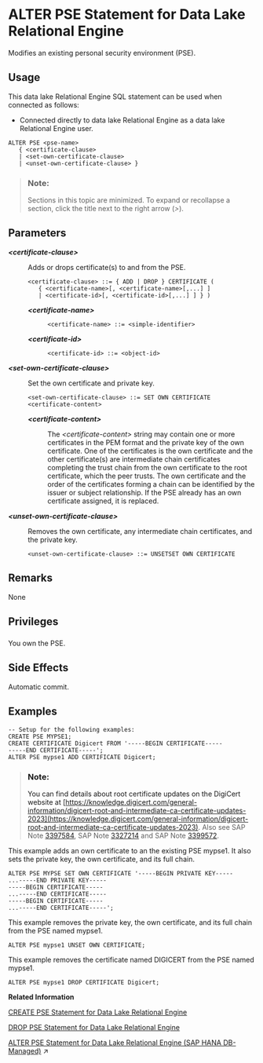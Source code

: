 <!-- loio53742a28df0f40deb5cd7a9784fc1a55 -->

# ALTER PSE Statement for Data Lake Relational Engine

Modifies an existing personal security environment \(PSE\).



<a name="loio53742a28df0f40deb5cd7a9784fc1a55__section_ovp_dvr_znb"/>

## Usage

This data lake Relational Engine SQL statement can be used when connected as follows:

-   Connected directly to data lake Relational Engine as a data lake Relational Engine user.



```
ALTER PSE <pse-name> 
   { <certificate-clause>
   | <set-own-certificate-clause>
   | <unset-own-certificate-clause> }
```



> ### Note:  
> Sections in this topic are minimized. To expand or recollapse a section, click the title next to the right arrow \(*\>*\).



<a name="loio53742a28df0f40deb5cd7a9784fc1a55__alter_pse_param1"/>

## Parameters


<dl>
<dt><b>

*<certificate-clause\>*

</b></dt>
<dd>

Adds or drops certificate\(s\) to and from the PSE.

```
<certificate-clause> ::= { ADD | DROP } CERTIFICATE ( 
   { <certificate-name>[, <certificate-name>[,...] ]
   | <certificate-id>[, <certificate-id>[,...] ] } )
```


<dl>
<dt><b>

*<certificate-name\>*

</b></dt>
<dd>

```
<certificate-name> ::= <simple-identifier>
```



</dd><dt><b>

*<certificate-id\>*

</b></dt>
<dd>

```
<certificate-id> ::= <object-id>
```



</dd>
</dl>



</dd><dt><b>

*<set-own-certificate-clause\>*

</b></dt>
<dd>

Set the own certificate and private key.

```
<set-own-certificate-clause> ::= SET OWN CERTIFICATE <certificate-content>
```


<dl>
<dt><b>

*<certificate-content\>*

</b></dt>
<dd>

The *<certificate-content\>* string may contain one or more certificates in the PEM format and the private key of the own certificate. One of the certificates is the own certificate and the other certificate\(s\) are intermediate chain certificates completing the trust chain from the own certificate to the root certificate, which the peer trusts. The own certificate and the order of the certificates forming a chain can be identified by the issuer or subject relationship. If the PSE already has an own certificate assigned, it is replaced.



</dd>
</dl>



</dd><dt><b>

*<unset-own-certificate-clause\>*

</b></dt>
<dd>

Removes the own certificate, any intermediate chain certificates, and the private key.

```
<unset-own-certificate-clause> ::= UNSETSET OWN CERTIFICATE
```



</dd>
</dl>



<a name="loio53742a28df0f40deb5cd7a9784fc1a55__alter_pse_remarks1"/>

## Remarks

None



<a name="loio53742a28df0f40deb5cd7a9784fc1a55__alter_pse_priv1"/>

## Privileges



### 

You own the PSE.



<a name="loio53742a28df0f40deb5cd7a9784fc1a55__alter_pse_side_effects1"/>

## Side Effects

Automatic commit.



<a name="loio53742a28df0f40deb5cd7a9784fc1a55__alter_pse_examples1"/>

## Examples

```
-- Setup for the following examples:
CREATE PSE MYPSE1;
CREATE CERTIFICATE Digicert FROM '-----BEGIN CERTIFICATE-----
-----END CERTIFICATE-----';
ALTER PSE mypse1 ADD CERTIFICATE Digicert;
```

> ### Note:  
> You can find details about root certificate updates on the DigiCert website at [https://knowledge.digicert.com/general-information/digicert-root-and-intermediate-ca-certificate-updates-2023](https://knowledge.digicert.com/general-information/digicert-root-and-intermediate-ca-certificate-updates-2023). Also see SAP Note [3397584](https://me.sap.com/notes/3397584), SAP Note [3327214](https://me.sap.com/notes/3327214) and SAP Note [3399572](https://me.sap.com/notes/3399572).

This example adds an own certificate to an the existing PSE mypse1. It also sets the private key, the own certificate, and its full chain.

```
ALTER PSE MYPSE SET OWN CERTIFICATE '-----BEGIN PRIVATE KEY-----
...-----END PRIVATE KEY-----
-----BEGIN CERTIFICATE-----
...-----END CERTIFICATE-----
-----BEGIN CERTIFICATE-----
...-----END CERTIFICATE-----';
```

This example removes the private key, the own certificate, and its full chain from the PSE named mypse1.

```
ALTER PSE mypse1 UNSET OWN CERTIFICATE;
```

This example removes the certificate named DIGICERT from the PSE named mypse1.

```
ALTER PSE mypse1 DROP CERTIFICATE Digicert;
```

**Related Information**  


[CREATE PSE Statement for Data Lake Relational Engine](create-pse-statement-for-data-lake-relational-engine-cda6e32.md "Create a personal security environment (PSE).")

[DROP PSE Statement for Data Lake Relational Engine](drop-pse-statement-for-data-lake-relational-engine-2918c50.md "Removes a personal security environment (PSE) from the database.")

[ALTER PSE Statement for Data Lake Relational Engine (SAP HANA DB-Managed)](https://help.sap.com/viewer/a898e08b84f21015969fa437e89860c8/2024_3_QRC/en-US/056ee2c16cd548e3a811170533f684e7.html "Modifies an existing personal security environment (PSE).") :arrow_upper_right:

